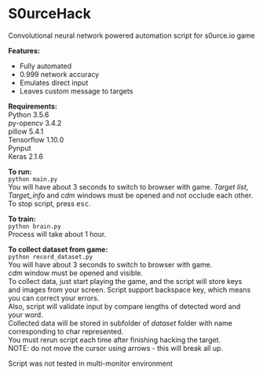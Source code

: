 # **S0urceHack**


Convolutional neural network powered automation script for s0urce.io game

**Features:**
* Fully automated  
* 0.999 network accuracy  
* Emulates direct input  
* Leaves custom message to targets   

**Requirements:**  
Python 3.5.6  
py-opencv 3.4.2  
pillow 5.4.1  
Tensorflow 1.10.0  
Pynput  
Keras 2.1.6  

**To run:**  
`python main.py`  
You will have about 3 seconds to switch to browser with game.
_Target list_, _Target_info_ and _cdm_ windows must be opened and not occlude each other.
To stop script, press <kbd>esc</kbd>.

**To train:**  
`python brain.py`  
Process will take about 1 hour.

**To collect dataset from game:**  
`python record_dataset.py`  
You will have about 3 seconds to switch to browser with game.  
_cdm_ window must be opened and visible.  
To collect data, just start playing the game, and the script will store keys and images from your screen.
Script support backspace key, which means you can correct your errors.  
Also, script will validate input by compare lengths of detected word and your word.  
Collected data will be stored in subfolder of _dataset_ folder with name corresponding to char represented.  
You must rerun script each time after finishing hacking the target.  
NOTE: do not move the cursor using arrows - this will break all up.

Script was not tested in multi-monitor environment
